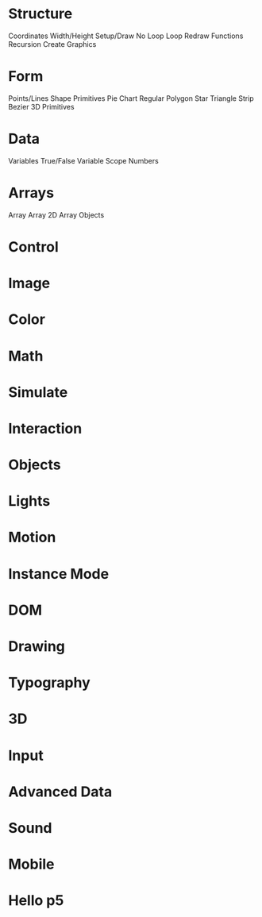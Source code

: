 # Structure
Coordinates
Width/Height
Setup/Draw
No Loop
Loop
Redraw
Functions
Recursion
Create Graphics

# Form
Points/Lines
Shape Primitives
Pie Chart
Regular Polygon
Star
Triangle Strip
Bezier
3D Primitives

# Data
Variables
True/False
Variable Scope
Numbers

# Arrays
Array
Array 2D
Array Objects

# Control
# Image
# Color
# Math
# Simulate
# Interaction
# Objects
# Lights
# Motion
# Instance Mode
# DOM
# Drawing
# Typography
# 3D
# Input
# Advanced Data
# Sound
# Mobile
# Hello p5
